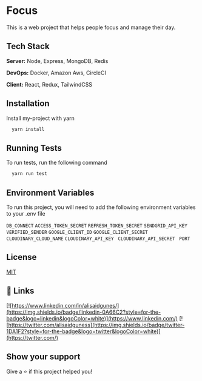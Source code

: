 
# Focus

This is a web project that helps people focus and manage their day.


## Tech Stack

**Server:** Node, Express, MongoDB, Redis 

**DevOps:** Docker, Amazon Aws, CircleCI

**Client:** React, Redux, TailwindCSS




## Installation

Install my-project with yarn

```bash
  yarn install
```
    
## Running Tests

To run tests, run the following command

```bash
  yarn run test
```


## Environment Variables

To run this project, you will need to add the following environment variables to your .env file

`DB_CONNECT` 
`ACCESS_TOKEN_SECRET`
`REFRESH_TOKEN_SECRET` 
`SENDGRID_API_KEY` 
`VERIFIED_SENDER` 
`GOOGLE_CLIENT_ID`
`GOOGLE_CLIENT_SECRET `
`CLOUDINARY_CLOUD_NAME`
`CLOUDINARY_API_KEY `
`CLOUDINARY_API_SECRET `
`PORT`

## License

[MIT](https://choosealicense.com/licenses/mit/)


## 🔗 Links
[![https://www.linkedin.com/in/alisaidgunes/](https://img.shields.io/badge/linkedin-0A66C2?style=for-the-badge&logo=linkedin&logoColor=white)](https://www.linkedin.com/)
[![https://twitter.com/alisaidguness](https://img.shields.io/badge/twitter-1DA1F2?style=for-the-badge&logo=twitter&logoColor=white)](https://twitter.com/)

## Show your support

Give a ⭐️ if this project helped you!
